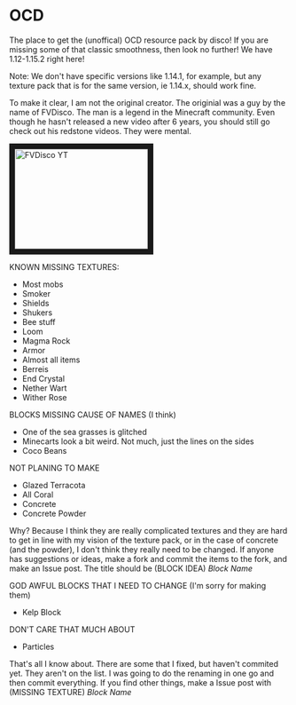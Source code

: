 # OCD
The place to get the (unoffical) OCD resource pack by disco! If you are missing some of that classic smoothness, then look no further! We have 1.12-1.15.2 right here! 

Note: We don't have specific versions like 1.14.1, for example, but any texture pack that is for the same version, ie 1.14.x, should work fine. 

To make it clear, I am not the original creator. The originial was a guy by the name of FVDisco. The man is a legend in the Minecraft community. Even though he hasn't released a new video after 6 years, you should still go check out his redstone videos. They were mental.

<a href="http://www.youtube.com/user/FVDisco" target="_blank"><img src="https://yt3.ggpht.com/a/AGF-l7_T1U5GpS4CyvFaA84Bfglff7iqZyhuRgh6lQ=s288-c-k-c0xffffffff-no-rj-mo" 
alt="FVDisco YT" width="240" height="180" border="10" /></a>


KNOWN MISSING TEXTURES:
 - Most mobs
 - Smoker
 - Shields
 - Shukers
 - Bee stuff
 - Loom
 - Magma Rock
 - Armor
 - Almost all items
 - Berreis
 - End Crystal
 - Nether Wart
 - Wither Rose
 
 
BLOCKS MISSING CAUSE OF NAMES (I think)
  - One of the sea grasses is glitched
  - Minecarts look a bit weird. Not much, just the lines on the sides
  - Coco Beans
  
 
NOT PLANING TO MAKE
  - Glazed Terracota
  - All Coral
  - Concrete
  - Concrete Powder
  
Why?
Because I think they are really complicated textures and they are hard to get in line with my vision of the texture pack, or in the case of concrete (and the powder), I don't think they really need to be changed. If anyone has suggestions or ideas, make a fork and commit the items to the fork, and make an Issue post. The title should be (BLOCK IDEA) *Block Name*


GOD AWFUL BLOCKS THAT I NEED TO CHANGE (I'm sorry for making them)
  - Kelp Block


DON'T CARE THAT MUCH ABOUT
  - Particles
  
  
That's all I know about. There are some that I fixed, but haven't commited yet. They aren't on the list. I was going to do the renaming in one go and then commit everything. If you find other things, make a Issue post with (MISSING TEXTURE) *Block Name*
